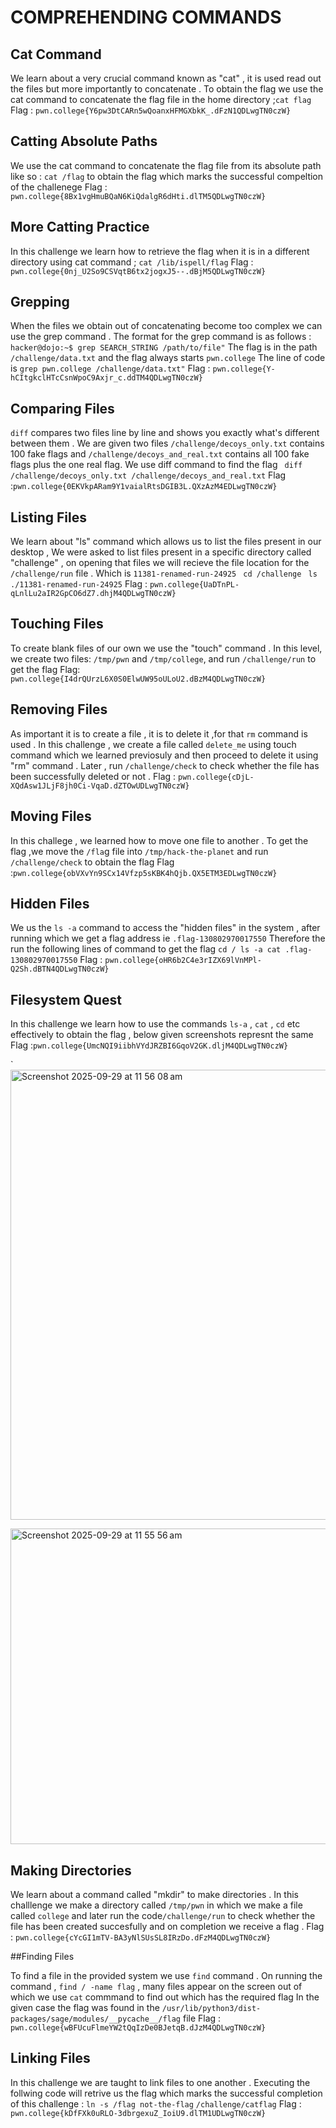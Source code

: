 # COMPREHENDING COMMANDS

##  Cat Command

We learn about a very crucial command known as "cat" , it is used read out the files but more importantly  to concatenate . To obtain the flag we use the cat command to
concatenate the flag file in the home directory ;`cat flag` 
Flag : `pwn.college{Y6pw3DtCARn5wQoanxHFMGXbkK_.dFzN1QDLwgTN0czW}`


## Catting Absolute Paths

We use the cat command to concatenate the flag file from its absolute path like so : `cat /flag` to obtain the flag which marks the successful compeltion of the challenege 
Flag : `pwn.college{8Bx1vgHmuBQaN6KiQdalgR6dHti.dlTM5QDLwgTN0czW}`


## More Catting Practice

In this challenge we learn how to retrieve the flag when it is in a different directory using cat command ; `cat /lib/ispell/flag`
Flag : `pwn.college{0nj_U2So9CSVqtB6tx2jogxJ5--.dBjM5QDLwgTN0czW}`


## Grepping

When the files we obtain out of concatenating become too complex we can use the grep command . 
The format for the grep command is as follows : `hacker@dojo:~$ grep SEARCH_STRING /path/to/file"`
The flag is in the path  `/challenge/data.txt` and the flag always starts `pwn.college` 
The line of code is `grep pwn.college /challenge/data.txt"`
Flag : `pwn.college{Y-hCItgkclHTcCsnWpoC9Axjr_c.ddTM4QDLwgTN0czW}`


## Comparing Files 

`diff` compares two files line by line and shows you exactly what's different between them . 
We are given two files `/challenge/decoys_only.txt` contains 100 fake flags and `/challenge/decoys_and_real.txt` contains all 100 fake flags plus the one real flag. 
We use diff command to find the flag ` diff /challenge/decoys_only.txt /challenge/decoys_and_real.txt`
Flag :`pwn.college{0EKVkpARam9Y1vaialRtsDGIB3L.QXzAzM4EDLwgTN0czW}`

## Listing Files

We learn about "ls" command which allows us to list the files present in our desktop , We were asked to list files present in a specific directory called "challenge" ,
on opening that files we will recieve the file location for the `/challenge/run` file . Which is `11381-renamed-run-24925`
` cd /challenge`
` ls`
`./11381-renamed-run-24925`
Flag : `pwn.college{UaDTnPL-qLnlLu2aIR2GpCO6dZ7.dhjM4QDLwgTN0czW}`

## Touching Files

To create blank files of our own we use the "touch" command .  In this level, we create two files: `/tmp/pwn` and `/tmp/college`, and run `/challenge/run` to get the flag 
Flag: `pwn.college{I4drQUrzL6X0S0ElwUW95oULoU2.dBzM4QDLwgTN0czW}`

## Removing Files

As important it is to create a file , it is to delete it ,for that `rm` command is used . In this challenge , we create a file called
`delete_me` using touch command which we learned previosuly and then proceed to delete it using "rm" command . Later , run `/challenge/check`
to check whether the file has been successfully deleted or not . 
Flag : `pwn.college{cDjL-XQdAsw1JLjF8jh0Ci-VqaD.dZTOwUDLwgTN0czW}`

## Moving Files 

In this challege , we learned how to move one file to another . To get the flag ,we move the `/fla`g file into `/tmp/hack-the-planet` and run `/challenge/check` to obtain the flag
Flag :`pwn.college{obVXvYn9SCx14Vfzp5sKBK4hQjb.QX5ETM3EDLwgTN0czW}`

## Hidden Files

We us the `ls -a` command to access the "hidden files" in the system , after running which we get a flag address ie `.flag-130802970017550`
Therefore the run the following lines of command to get the flag 
`cd /
ls -a
cat .flag-130802970017550`
Flag : `pwn.college{oHR6b2C4e3rIZX69lVnMPl-Q2Sh.dBTN4QDLwgTN0czW}`

## Filesystem Quest

In this challenge we learn how to use the commands `ls-a` , `cat` , `cd` etc effectively to obtain the flag , below given screenshots represnt the same 
Flag :`pwn.college{UmcNQI9iibhVYdJRZBI6GqoV2GK.dljM4QDLwgTN0czW}`


`<img width="1317" height="720" alt="Screenshot 2025-09-29 at 11 56 08 am" src="https://github.com/user-attachments/assets/329874fd-bdf0-4440-ac1c-696b9db2b10b" />

<img width="951" height="505" alt="Screenshot 2025-09-29 at 11 55 56 am" src="https://github.com/user-attachments/assets/f027a6d3-92d8-4ab2-bdea-9e54efbeb699" />

##  Making Directories

We learn about a command called "mkdir" to make directories . In this challlenge we make a directory called `/tmp/pwn` in which we make a file called `college` and later run the code`/challenge/run` to check whether the file has been created succesfully and on completion we receive a flag .
Flag : `pwn.college{cYcGI1mTV-BA3yNlSUsSL8IRzDo.dFzM4QDLwgTN0czW}`

##Finding Files 

To find a file in the provided system we use `find` command . On running the command , `find / -name flag` , many files appear on the 
screen out of which we use `cat` commmand to find out which has the required flag 
In the given case the flag was found in the `/usr/lib/python3/dist-packages/sage/modules/__pycache__/flag` file 
Flag : `pwn.college{wBFUcuFlmeYW2tQqIzDe0BJetqB.dJzM4QDLwgTN0czW}`

## Linking Files

In this challenge we are taught to link files to one another . Executing the follwing code will retrive us the flag which marks the successful completion of this challenge : 
`ln -s /flag not-the-flag`
`/challenge/catflag`
Flag : `pwn.college{kDfFXk0uRLO-3dbrgexuZ_IoiU9.dlTM1UDLwgTN0czW}`






